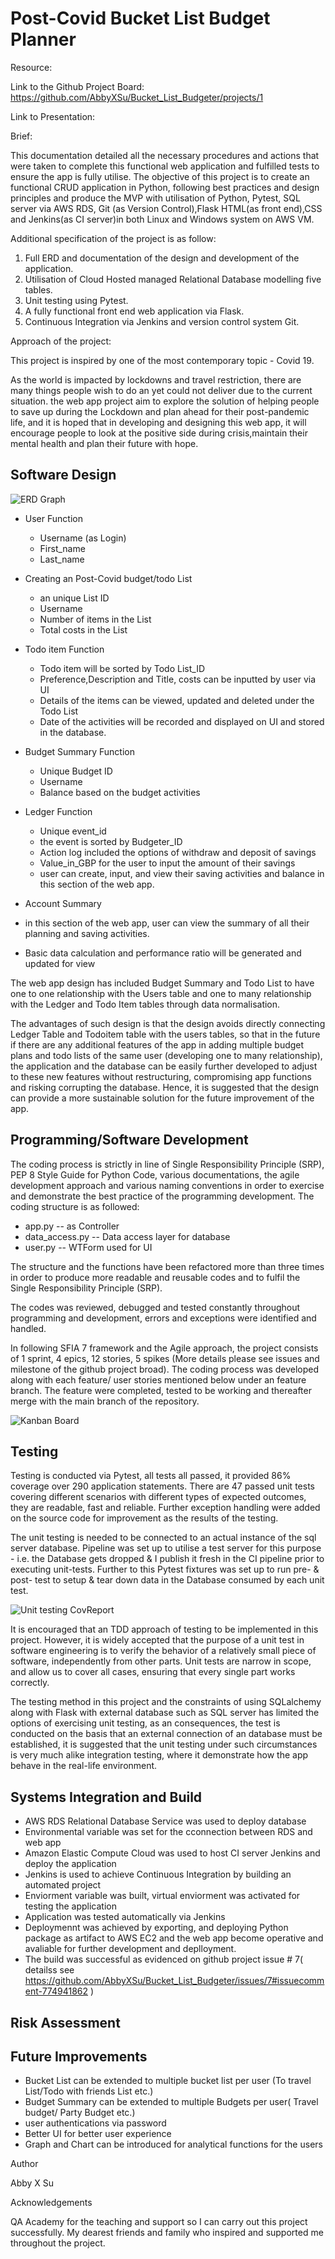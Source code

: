 # Post-Covid Bucket List Budget Planner

Resource:

Link to the Github Project Board: https://github.com/AbbyXSu/Bucket_List_Budgeter/projects/1

Link to Presentation: 

Brief:

This documentation detailed all the necessary procedures and actions that were taken to complete this functional web application and fulfilled tests to ensure the app is fully utilise. The objective of this project is to create an functional CRUD application in Python, following best practices and design principles and produce the MVP with utilisation of Python, Pytest, SQL server via AWS RDS, Git (as Version Control),Flask HTML(as front end),CSS and Jenkins(as CI server)in both Linux and Windows system on AWS VM.

Additional specification of the project is as follow:

1. Full ERD and documentation of the design and development of the application.
2. Utilisation of Cloud Hosted managed Relational Database modelling five tables.
3. Unit testing using Pytest.
4. A fully functional front end web application via Flask.
5. Continuous Integration via Jenkins and version control system Git.

Approach of the project:

This project is inspired by one of the most contemporary topic - Covid 19.

As the world is impacted by lockdowns and travel restriction, there are many things people wish to do an yet could not deliver due to the current situation. the web app project aim to explore the solution of helping people to save up during the Lockdown and plan ahead for their post-pandemic life, and it is hoped that in developing and designing this web app, it will encourage people to look at the positive side during crisis,maintain their mental health and plan their future with hope.
## Software Design

![ERD Graph](https://user-images.githubusercontent.com/77119427/106505220-e5b04e00-64bf-11eb-9fa1-085fbf1f631c.PNG)

* User Function
  * Username (as Login)
  * First_name
  * Last_name

* Creating an Post-Covid budget/todo List
  * an unique List ID
  * Username 
  * Number of items in the List 
  * Total costs in the List 

* Todo item Function
  * Todo item will be sorted by Todo List_ID
  * Preference,Description and Title, costs can be inputted by user via UI
  * Details of the items can be viewed, updated and deleted under the Todo List
  * Date of the activities will be recorded and displayed on UI and stored in the database.

* Budget Summary Function
  * Unique Budget ID
  * Username
  * Balance based on the budget activities

* Ledger Function
  * Unique event_id 
  * the event is sorted by Budgeter_ID
  * Action log included the options of withdraw and deposit of savings 
  * Value_in_GBP for the user to input the amount of their savings
  * user can create, input, and view their saving activities and balance in this section of the web app.

* Account Summary 
 * in this section of the web app, user can view the summary of all their planning and saving activities.
 * Basic data calculation and performance ratio will be generated and updated for view

The web app design has included Budget Summary and Todo List to have one to one relationship with the Users table and one to many relationship with the Ledger and Todo Item tables through data normalisation. 

The advantages of such design is that the design avoids directly connecting Ledger 
Table and Todoitem table with the users tables, so that in the future if there are any additional features of the app in adding multiple budget plans and todo lists of the same user (developing one to many relationship), the application and the database can be easily further developed to adjust to these new features without restructuring, compromising app functions and risking corrupting the database. Hence, it is suggested that the design can provide a more sustainable solution for the future improvement of the app.




## Programming/Software Development

The coding process is strictly in line of Single Responsibility Principle (SRP), PEP 8 Style Guide for Python Code, various documentations, the agile development approach and various naming conventions in order to exercise and demonstrate the best practice of the programming development. The coding structure is as followed:

* app.py              -- as Controller 
* data_access.py      -- Data access layer for database
* user.py             -- WTForm used for UI

The structure and the functions have been refactored more than three times in order to produce more readable and reusable codes and to fulfil the Single Responsibility Principle (SRP).

The codes was reviewed, debugged and tested constantly throughout programming and development, errors and exceptions were identified and handled. 

In following SFIA 7 framework and the Agile approach, the project consists of 1 sprint, 4 epics, 12 stories, 5 spikes (More details please see issues and milestone of the github project broad). The coding process was developed along with each feature/ user stories mentioned below  under an feature branch. The feature were completed, tested to be working and thereafter merge with the main branch of the repository. 


![Kanban Board](https://user-images.githubusercontent.com/77119427/107135112-ec8bf600-68ef-11eb-80bf-c7d02d291602.png)


## Testing
Testing is conducted via Pytest, all tests all passed, it provided 86% coverage over 290 application statements. There are 47 passed unit tests covering different scenarios with different types of expected outcomes, they are readable, fast and reliable. Further exception handling were added on the source code for improvement as the results of the testing. 

The unit testing is needed to be  connected to an actual instance of the sql server database. Pipeline was set up to utilise a test server for this purpose - i.e. the Database gets dropped & I publish it fresh in the CI pipeline prior to executing unit-tests. Further to this  Pytest fixtures was set up to run pre- & post- test to setup & tear down data in the Database consumed by each unit test.

![Unit testing CovReport](https://user-images.githubusercontent.com/77119427/107135192-615f3000-68f0-11eb-931f-886c5e96ea88.png)

It is encouraged that an TDD approach of testing to be implemented in this project. However, it is widely accepted that the purpose of a unit test in software engineering is to verify the behavior of a relatively small piece of software, independently from other parts. Unit tests are narrow in scope, and allow us to cover all cases, ensuring that every single part works correctly.

The testing method in this project and the constraints of using SQLalchemy along with Flask with external database such as SQL server has limited the options of exercising unit testing, as an consequences, the test is conducted on the basis that an external connection of an database must be established, it is suggested that the unit testing under such circumstances is very much alike integration testing, where it demonstrate how the app behave in the real-life environment. 


## Systems Integration and Build
* AWS RDS Relational Database Service  was used to deploy database 
* Environmental variable was set for the cconnection between RDS and web app
* Amazon Elastic Compute Cloud was used to host CI server Jenkins and deploy the application 
* Jenkins is used to achieve Continuous Integration by building an automated project
* Enviorment variable was built, virtual enviorment was activated for testing the application
* Application was tested automatically via Jenkins
* Deploymennt was achieved by exporting, and deploying Python package as artifact to AWS EC2 and the web app become operative and avaliable for further development and deplloyment.
* The build was successful as evidenced on github project issue # 7( detailss see https://github.com/AbbyXSu/Bucket_List_Budgeter/issues/7#issuecomment-774941862 )

## Risk Assessment

## Future Improvements
* Bucket List can be extended to multiple bucket list per user (To travel List/Todo with friends List etc.)
* Budget Summary can be extended to multiple Budgets per user( Travel budget/ Party Budget etc.)
* user authentications via password
* Better UI for better user experience 
* Graph and Chart can be introduced for analytical functions for the users

Author

Abby X Su

Acknowledgements

QA Academy for the teaching and support so I can carry out this project successfully.
My dearest friends and family who inspired and supported me throughout the project.
